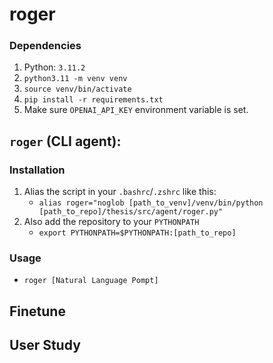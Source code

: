 # roger
### Dependencies
1. Python: `3.11.2`
2. `python3.11 -m venv venv`
3. `source venv/bin/activate`
4. `pip install -r requirements.txt`
5. Make sure `OPENAI_API_KEY` environment variable is set.

## `roger` (CLI agent):
### Installation
1. Alias the script in your `.bashrc`/`.zshrc` like this:
    * `alias roger="noglob [path_to_venv]/venv/bin/python [path_to_repo]/thesis/src/agent/roger.py"`
2. Also add the repository to your `PYTHONPATH`
    * `export PYTHONPATH=$PYTHONPATH:[path_to_repo]`

### Usage
* `roger [Natural Language Pompt]`

## Finetune

## User Study

